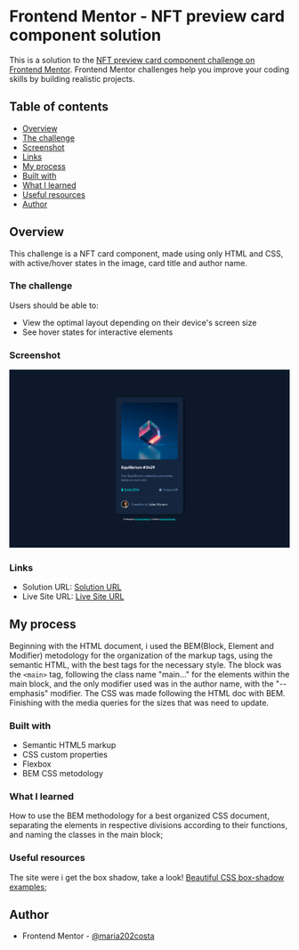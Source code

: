 # Frontend Mentor - NFT preview card component solution

This is a solution to the [NFT preview card component challenge on Frontend Mentor](https://www.frontendmentor.io/challenges/nft-preview-card-component-SbdUL_w0U). Frontend Mentor challenges help you improve your coding skills by building realistic projects.

## Table of contents

- [Overview](#overview)
- [The challenge](#the-challenge)
- [Screenshot](#screenshot)
- [Links](#links)
- [My process](#my-process)
- [Built with](#built-with)
- [What I learned](#what-i-learned)
- [Useful resources](#useful-resources)
- [Author](#author)

## Overview

This challenge is a NFT card component, made using only HTML and CSS, with active/hover states in the image, card title and author name.

### The challenge

Users should be able to:

- View the optimal layout depending on their device's screen size
- See hover states for interactive elements

### Screenshot

![The project screenshot](image.png)

### Links

- Solution URL: [Solution URL](https://www.frontendmentor.io/solutions/a-responsive-nft-main-component-using-html-and-css-js0XS-tMZC)
- Live Site URL: [Live Site URL](https://nft-main-component.vercel.app/)

## My process

Beginning with the HTML document, i used the BEM(Block, Element and Modifier) metodology for the organization of the markup tags, using the semantic HTML, with the best tags for the necessary style. The block was the `<main>` tag, following the class name "main..." for the elements within the main block, and the only modifier used was in the author name, with the "--emphasis" modifier. The CSS was made following the HTML doc with BEM. Finishing with the media queries for the sizes that was need to update.

### Built with

- Semantic HTML5 markup
- CSS custom properties
- Flexbox
- BEM CSS metodology

### What I learned

How to use the BEM methodology for a best organized CSS document, separating the elements in respective divisions according to their functions, and naming the classes in the main block;

### Useful resources

The site were i get the box shadow, take a look!
[Beautiful CSS box-shadow examples](https://getcssscan.com/css-box-shadow-examples);

## Author

- Frontend Mentor - [@maria202costa](https://www.frontendmentor.io/profile/maria202costa)
